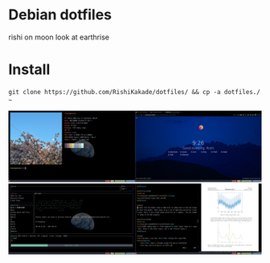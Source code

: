 # Debian dotfiles
rishi on moon look at earthrise
# Install
	git clone https://github.com/RishiKakade/dotfiles/ && cp -a dotfiles./ ~

![Screenshot](https://github.com/RishiKakade/dotfiles/blob/main/screen1.png)
![Screenshot](https://github.com/RishiKakade/dotfiles/blob/main/screen2.png)
